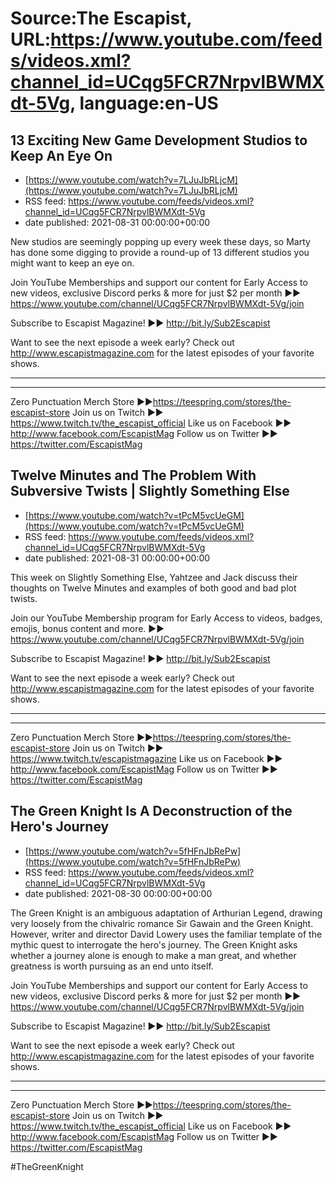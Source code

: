 # Source:The Escapist, URL:https://www.youtube.com/feeds/videos.xml?channel_id=UCqg5FCR7NrpvlBWMXdt-5Vg, language:en-US

## 13 Exciting New Game Development Studios to Keep An Eye On
 - [https://www.youtube.com/watch?v=7LJuJbRLjcM](https://www.youtube.com/watch?v=7LJuJbRLjcM)
 - RSS feed: https://www.youtube.com/feeds/videos.xml?channel_id=UCqg5FCR7NrpvlBWMXdt-5Vg
 - date published: 2021-08-31 00:00:00+00:00

New studios are seemingly popping up every week these days, so Marty has done some digging to provide a round-up of 13 different studios you might want to keep an eye on.

Join YouTube Memberships and support our content for Early Access to new videos, exclusive Discord perks & more for just $2 per month ►► https://www.youtube.com/channel/UCqg5FCR7NrpvlBWMXdt-5Vg/join

Subscribe to Escapist Magazine! ►► http://bit.ly/Sub2Escapist

Want to see the next episode a week early? Check out http://www.escapistmagazine.com for the latest episodes of your favorite shows.

---



---


Zero Punctuation Merch Store ►►https://teespring.com/stores/the-escapist-store
Join us on Twitch ►► https://www.twitch.tv/the_escapist_official
Like us on Facebook ►► http://www.facebook.com/EscapistMag
Follow us on Twitter ►► https://twitter.com/EscapistMag

## Twelve Minutes and The Problem With Subversive Twists  | Slightly Something Else
 - [https://www.youtube.com/watch?v=tPcM5vcUeGM](https://www.youtube.com/watch?v=tPcM5vcUeGM)
 - RSS feed: https://www.youtube.com/feeds/videos.xml?channel_id=UCqg5FCR7NrpvlBWMXdt-5Vg
 - date published: 2021-08-31 00:00:00+00:00

This week on Slightly Something Else, Yahtzee and Jack discuss their thoughts on Twelve Minutes and examples of both good and bad plot twists.

Join our YouTube Membership program for Early Access to videos, badges, emojis, bonus content and more. ►► https://www.youtube.com/channel/UCqg5FCR7NrpvlBWMXdt-5Vg/join

Subscribe to Escapist Magazine! ►► http://bit.ly/Sub2Escapist

Want to see the next episode a week early? Check out http://www.escapistmagazine.com for the latest episodes of your favorite shows.

---



---


Zero Punctuation Merch Store ►►https://teespring.com/stores/the-escapist-store
Join us on Twitch ►► https://www.twitch.tv/escapistmagazine 
Like us on Facebook ►► http://www.facebook.com/EscapistMag
Follow us on Twitter ►► https://twitter.com/EscapistMag

## The Green Knight Is A Deconstruction of the Hero's Journey
 - [https://www.youtube.com/watch?v=5fHFnJbRePw](https://www.youtube.com/watch?v=5fHFnJbRePw)
 - RSS feed: https://www.youtube.com/feeds/videos.xml?channel_id=UCqg5FCR7NrpvlBWMXdt-5Vg
 - date published: 2021-08-30 00:00:00+00:00

The Green Knight is an ambiguous adaptation of Arthurian Legend, drawing very loosely from the chivalric romance Sir Gawain and the Green Knight. However, writer and director David Lowery uses the familiar template of the mythic quest to interrogate the hero's journey. The Green Knight asks whether a journey alone is enough to make a man great, and whether greatness is worth pursuing as an end unto itself.

Join YouTube Memberships and support our content for Early Access to new videos, exclusive Discord perks & more for just $2 per month ►► https://www.youtube.com/channel/UCqg5FCR7NrpvlBWMXdt-5Vg/join

Subscribe to Escapist Magazine! ►► http://bit.ly/Sub2Escapist

Want to see the next episode a week early? Check out http://www.escapistmagazine.com for the latest episodes of your favorite shows.

---



---


Zero Punctuation Merch Store ►►https://teespring.com/stores/the-escapist-store
Join us on Twitch ►► https://www.twitch.tv/the_escapist_official
Like us on Facebook ►► http://www.facebook.com/EscapistMag
Follow us on Twitter ►► https://twitter.com/EscapistMag

#TheGreenKnight

